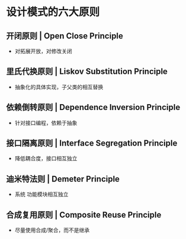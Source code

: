 # 设计模式的六大原则

## 开闭原则 | Open Close Principle

* 对拓展开放，对修改关闭

## 里氏代换原则 | Liskov Substitution Principle

* 抽象化的具体实现，子父类的相互替换

## 依赖倒转原则 | Dependence Inversion Principle

* 针对接口编程，依赖于抽象

## 接口隔离原则 | Interface Segregation Principle

* 降低耦合度，接口相互独立

## 迪米特法则 | Demeter Principle

* 系统 功能模块相互独立

## 合成复用原则 | Composite Reuse Principle

* 尽量使用合成/聚合，而不是继承